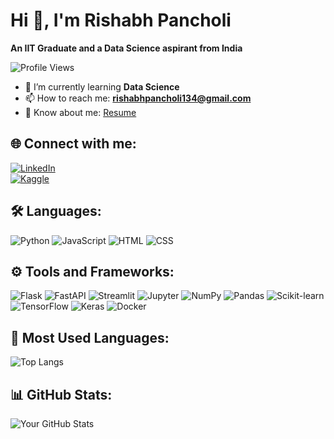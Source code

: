 # Hi 👋, I'm Rishabh Pancholi  
**An IIT Graduate and a Data Science aspirant from India** 

![Profile Views](https://komarev.com/ghpvc/?username=rishabhpancholi&color=blue)  

- 🌱 I’m currently learning **Data Science**  
- 📫 How to reach me: **rishabhpancholi134@gmail.com**  
- 📄 Know about me: [Resume](https://drive.google.com/file/d/143dAvs1UvBa-3uy7xkZA-7ybLPmfjiLL/view?usp=sharing)

## 🌐 Connect with me:  
[![LinkedIn](https://img.shields.io/badge/LinkedIn-0A66C2?style=for-the-badge&logo=linkedin&logoColor=white)](https://www.linkedin.com/in/rishabh-pancholi-9a31b9191/)  
[![Kaggle](https://img.shields.io/badge/Kaggle-20BEFF?style=for-the-badge&logo=kaggle&logoColor=white)](https://www.kaggle.com/rishabhpancholi1302)  

## 🛠 Languages:  
<p align="left"> <img src="https://img.shields.io/badge/Python-3776AB?style=for-the-badge&logo=python&logoColor=white" alt="Python"/> <img src="https://img.shields.io/badge/JavaScript-F7DF1E?style=for-the-badge&logo=javascript&logoColor=black" alt="JavaScript"/> <img src="https://img.shields.io/badge/HTML-E34F26?style=for-the-badge&logo=html5&logoColor=white" alt="HTML"/> <img src="https://img.shields.io/badge/CSS-1572B6?style=for-the-badge&logo=css3&logoColor=white" alt="CSS"/> </p>

## ⚙️ Tools and Frameworks:
<p align="left"> <img src="https://img.shields.io/badge/Flask-000000?style=for-the-badge&logo=flask&logoColor=white" alt="Flask"/> <img src="https://img.shields.io/badge/FastAPI-005571?style=for-the-badge&logo=fastapi&logoColor=white" alt="FastAPI"/> <img src="https://img.shields.io/badge/Streamlit-FF4B4B?style=for-the-badge&logo=streamlit&logoColor=white" alt="Streamlit"/> <img src="https://img.shields.io/badge/Jupyter-F37626?style=for-the-badge&logo=jupyter&logoColor=white" alt="Jupyter"/> <img src="https://img.shields.io/badge/Numpy-013243?style=for-the-badge&logo=numpy&logoColor=white" alt="NumPy"/> <img src="https://img.shields.io/badge/Pandas-150458?style=for-the-badge&logo=pandas&logoColor=white" alt="Pandas"/> <img src="https://img.shields.io/badge/Scikit--Learn-F7931E?style=for-the-badge&logo=scikit-learn&logoColor=white" alt="Scikit-learn"/> <img src="https://img.shields.io/badge/TensorFlow-FF6F00?style=for-the-badge&logo=tensorflow&logoColor=white" alt="TensorFlow"/> <img src="https://img.shields.io/badge/Keras-D00000?style=for-the-badge&logo=keras&logoColor=white" alt="Keras"/> <img src="https://img.shields.io/badge/Docker-2496ED?style=for-the-badge&logo=docker&logoColor=white" alt="Docker"/> </p>

## 📌 Most Used Languages:
![Top Langs](https://github-readme-stats.vercel.app/api/top-langs/?username=rishabhpancholi&layout=compact&theme=radical)

## 📊 GitHub Stats:  
![Your GitHub Stats](https://github-readme-stats.vercel.app/api?username=rishabhpancholi&show_icons=true&theme=radical)  
